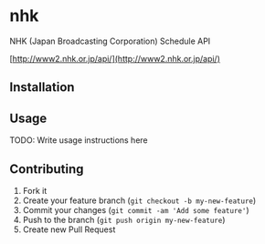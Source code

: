 # nhk

NHK (Japan Broadcasting Corporation) Schedule API

[http://www2.nhk.or.jp/api/](http://www2.nhk.or.jp/api/)

## Installation

## Usage

TODO: Write usage instructions here

## Contributing

1. Fork it
2. Create your feature branch (`git checkout -b my-new-feature`)
3. Commit your changes (`git commit -am 'Add some feature'`)
4. Push to the branch (`git push origin my-new-feature`)
5. Create new Pull Request
